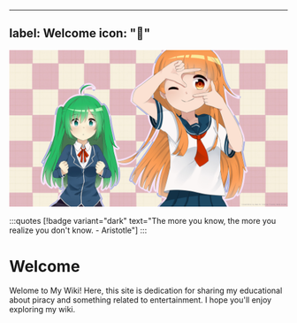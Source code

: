 <style>
    .quotes {
        text-align: center;
        padding-top: 3px;
        margin-bottom: 10px;
    }
</style>

---
label: Welcome
icon: ":wave:"
---

![](/static/cover.jpg)

:::quotes
[!badge variant="dark" text="The more you know, the more you realize you don't know. - Aristotle"]
:::

# Welcome

Welome to My Wiki! Here, this site is dedication for sharing my educational about piracy and something related to entertainment. I hope you'll enjoy exploring my wiki.
